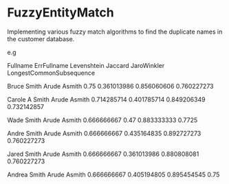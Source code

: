 # FuzzyEntityMatch

Implementing various fuzzy match algorithms to find the duplicate names in the customer database.


e.g 


Fullname	        ErrFullname	Levenshtein	  Jaccard	    JaroWinkler	LongestCommonSubsequence


Bruce Smith	      Arude Asmith	0.75	      0.361013986	0.856060606	0.760227273


Carole A Smith	  Arude Asmith	0.714285714	0.401785714	0.849206349	0.732142857


Wade Smith	      Arude Asmith	0.666666667	0.47	      0.883333333	0.7725


Andre Smith	      Arude Asmith	0.666666667	0.435164835	0.892727273	0.760227273


Jared Smith	      Arude Asmith	0.666666667	0.361013986	0.880808081	0.760227273


Andrea Smith	    Arude Asmith	0.666666667	0.405194805	0.895454545	0.75



